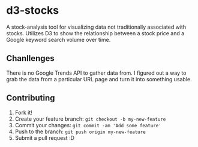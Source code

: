 # d3-stocks
A stock-analysis tool for visualizing data not traditionally associated with stocks. Utilizes D3 to show the relationship between a stock price and a Google keyword search volume over time.
## Chanllenges
There is no Google Trends API to gather data from.
I figured out a way to grab the data from a particular URL page and turn it into something usable.
## Contributing
1. Fork it!
2. Create your feature branch: `git checkout -b my-new-feature`
3. Commit your changes: `git commit -am 'Add some feature'`
4. Push to the branch: `git push origin my-new-feature`
5. Submit a pull request :D

